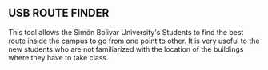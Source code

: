 ## USB ROUTE FINDER

<p>This tool allows the Simón Bolivar University's Students to find the best route inside the campus to go from one point to other. It is very useful to the new students who are not familiarized with the location of the buildings where they have to take class.</p>